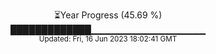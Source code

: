 <p align="center">
⏳Year Progress (45.69 %) <br>
█████████████▁▁▁▁▁▁▁▁▁▁▁▁▁▁▁▁▁ <br>
<sub>Updated: Fri, 16 Jun 2023 18:02:41 GMT</sub>
</p>

